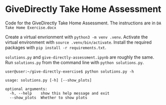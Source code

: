 # GiveDirectly Take Home Assessment
Code for the GiveDirectly Take Home Assessment. The instructions are in `DA Take Home Exercise.docx`

Create a virtual envrionment with `python3 -m venv .venv`. Activate the virtual environment with `source .venv/bin/activate`. Install the required packages with `pip install -r requirements.txt`. 

`solutions.py` and `give-directly-assessment.ipynb` are roughly the same. Run `solutions.py` from the command line with `python solutions.py`. 

```
user@user:~/give-directly-exercise$ python solutions.py -h

usage: solutions.py [-h] [--show_plots]

optional arguments:
  -h, --help    show this help message and exit
  --show_plots  Whether to show plots
```


